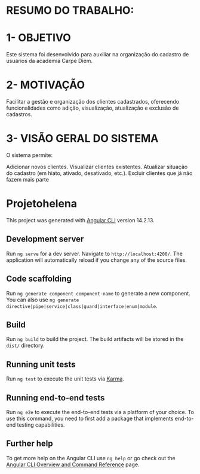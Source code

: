 # RESUMO DO TRABALHO:

# 1- OBJETIVO
Este sistema foi desenvolvido para auxiliar na organização do cadastro de usuários da academia Carpe Diem.

# 2-  MOTIVAÇÃO
Facilitar a gestão e organização dos clientes cadastrados, oferecendo funcionalidades como adição, visualização, atualização e exclusão de cadastros.

# 3- VISÃO GERAL DO SISTEMA
O sistema permite:

Adicionar novos clientes.
Visualizar clientes existentes.
Atualizar situação do cadastro (em hiato, ativado, desativado, etc.).
Excluir clientes que já não fazem mais parte

# Projetohelena

This project was generated with [Angular CLI](https://github.com/angular/angular-cli) version 14.2.13.

## Development server

Run `ng serve` for a dev server. Navigate to `http://localhost:4200/`. The application will automatically reload if you change any of the source files.

## Code scaffolding

Run `ng generate component component-name` to generate a new component. You can also use `ng generate directive|pipe|service|class|guard|interface|enum|module`.

## Build

Run `ng build` to build the project. The build artifacts will be stored in the `dist/` directory.

## Running unit tests

Run `ng test` to execute the unit tests via [Karma](https://karma-runner.github.io).

## Running end-to-end tests

Run `ng e2e` to execute the end-to-end tests via a platform of your choice. To use this command, you need to first add a package that implements end-to-end testing capabilities.

## Further help

To get more help on the Angular CLI use `ng help` or go check out the [Angular CLI Overview and Command Reference](https://angular.io/cli) page.
